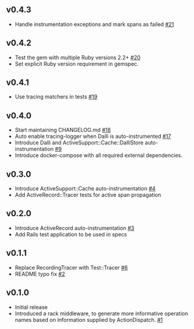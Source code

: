 ## v0.4.3

* Handle instrumentation exceptions and mark spans as failed [#21](https://github.com/iaintshine/ruby-rails-tracer/pull/21)

## v0.4.2

* Test the gem with multiple Ruby versions 2.2+ [#20](https://github.com/iaintshine/ruby-rails-tracer/pull/20)
* Set explicit Ruby version requirement in gemspec.

## v0.4.1

* Use tracing matchers in tests [#19](https://github.com/iaintshine/ruby-rails-tracer/pull/19)

## v0.4.0

* Start maintaining CHANGELOG.md [#18](https://github.com/iaintshine/ruby-rails-tracer/pull/18)
* Auto enable tracing-logger when Dalli is auto-instrumented [#17](https://github.com/iaintshine/ruby-rails-tracer/pull/17)
* Introduce Dalli and ActiveSupport::Cache::DalliStore auto-instrumentation [#9](https://github.com/iaintshine/ruby-rails-tracer/pull/9)
* Introduce docker-compose with all required external dependencies. 

## v0.3.0

* Introduce ActiveSupport::Cache auto-instrumentation [#4](https://github.com/iaintshine/ruby-rails-tracer/pull/4)
* Add ActiveRecord::Tracer tests for active span propagation

## v0.2.0

* Introduce ActiveRecord auto-instrumentation [#3](https://github.com/iaintshine/ruby-rails-tracer/pull/3)
* Add Rails test application to be used in specs

## v0.1.1

* Replace RecordingTracer with Test::Tracer [#6](https://github.com/iaintshine/ruby-rails-tracer/pull/6)
* README typo fix [#2](https://github.com/iaintshine/ruby-rails-tracer/pull/2) 

## v0.1.0

* Initial release
* Introduced a rack middleware, to generate more informative operation names based on information supplied by ActionDispatch. [#1](https://github.com/iaintshine/ruby-rails-tracer/pull/1)
